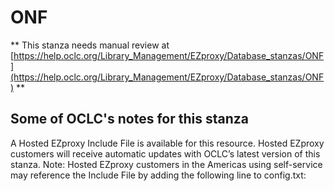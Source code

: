 # ONF
** This stanza needs manual review at [https://help.oclc.org/Library_Management/EZproxy/Database_stanzas/ONF](https://help.oclc.org/Library_Management/EZproxy/Database_stanzas/ONF) **

## Some of OCLC's notes for this stanza

A Hosted EZproxy Include File is available for this resource. Hosted EZproxy customers will receive automatic updates with OCLC&rsquo;s latest version of this stanza. Note: Hosted EZproxy customers in the Americas using self-service may reference the Include File by adding the following line to config.txt:

&nbsp;

&nbsp;
